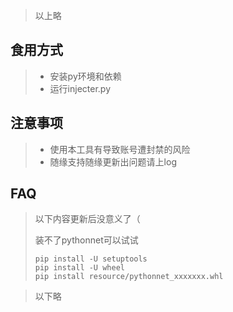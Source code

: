 >以上略

食用方式
---
> * 安装py环境和依赖
> * 运行injecter.py

注意事项
---
> * 使用本工具有导致账号遭封禁的风险
> * 随缘支持随缘更新出问题请上log

FAQ
---
> 以下内容更新后没意义了（
> 
> 装不了pythonnet可以试试
>
> ```
> pip install -U setuptools
> pip install -U wheel
> pip install resource/pythonnet_xxxxxxx.whl
> ```

>以下略
